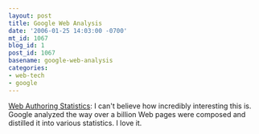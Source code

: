 ```yaml
---
layout: post
title: Google Web Analysis
date: '2006-01-25 14:03:00 -0700'
mt_id: 1067
blog_id: 1
post_id: 1067
basename: google-web-analysis
categories:
- web-tech
- google
---
```

<a href="http://code.google.com/webstats/index.html">Web Authoring Statistics</a>: I can't believe how incredibly interesting this is. Google analyzed the way over a billion Web pages were composed and distilled it into various statistics. I love it.
